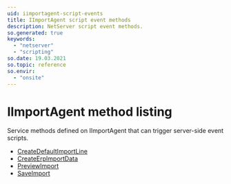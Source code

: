 ```yaml
---
uid: iimportagent-script-events
title: IImportAgent script event methods
description: NetServer script event methods.
so.generated: true
keywords:
  - "netserver"
  - "scripting"
so.date: 19.03.2021
so.topic: reference
so.envir:
  - "onsite"
---
```


# IImportAgent method listing

Service methods defined on <see cref='T:SuperOffice.CRM.Services.IImportAgent'>IImportAgent</see> that can trigger server-side event scripts.

* [CreateDefaultImportLine](createdefaultimportline.md)
* [CreateErpImportData](createerpimportdata.md)
* [PreviewImport](previewimport.md)
* [SaveImport](saveimport.md)

